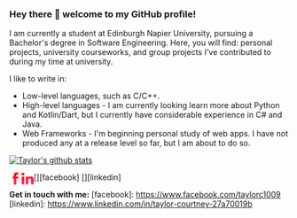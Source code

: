 ### Hey there 👋 welcome to my GitHub profile!

I am currently a student at Edinburgh Napier University, pursuing a Bachelor's degree in Software Engineering. Here, you will find: personal projects, university courseworks, and group projects I've contributed to during my time at university.

I like to write in:
* Low-level languages, such as C/C++.
* High-level languages - I am currently looking learn more about Python and Kotlin/Dart, but I currently have considerable experience in C# and Java.
* Web Frameworks - I'm beginning personal study of web apps. I have not produced any at a release level so far, but I am about to do so.

[![Taylor's github stats](https://github-readme-stats.vercel.app/api?username=taylorc1009&count_private=true&include_all_commits=true&theme=radical)](https://google.com)

[<img align="left" alt="Facebook" width="22px" src="images/facebook.svg"/>][facebook]
[<img align="left" alt="LinkedIn" width="22px" src="images/linkedin.svg"/>][linkedin]

__Get in touch with me:__
[facebook]: https://www.facebook.com/taylorc1009
[linkedin]: https://www.linkedin.com/in/taylor-courtney-27a70019b

<!--
**taylorc1009/taylorc1009** is a ✨ _special_ ✨ repository because its `README.md` (this file) appears on your GitHub profile.

Here are some ideas to get you started:

- 🔭 I’m currently working on ...
- 🌱 I’m currently learning ...
- 👯 I’m looking to collaborate on ...
- 🤔 I’m looking for help with ...
- 💬 Ask me about ...
- 📫 How to reach me: ...
- 😄 Pronouns: ...
- ⚡ Fun fact: ...
-->
